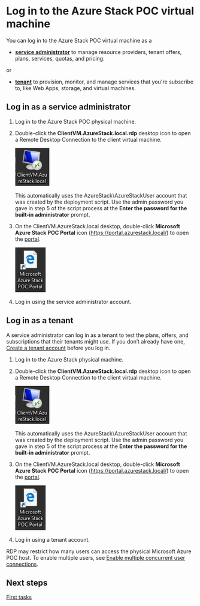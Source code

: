 <properties
	pageTitle="Connect to Microsoft Azure Stack POC | Microsoft Azure"
	description="Learn how to connect to the Azure Stack POC portal as a service administrator or tenant."
	services="azure-stack"
	documentationCenter=""
	authors="ErikjeMS"
	manager="byronr"
	editor=""/>

<tags
	ms.service="azure-stack"
	ms.workload="na"
	ms.tgt_pltfrm="na"
	ms.devlang="na"
	ms.topic="get-started-article"
	ms.date="08/01/2016"
	ms.author="erikje"/>

# Log in to the Azure Stack POC virtual machine

You can log in to the Azure Stack POC virtual machine as a

- [**service administrator**](#log-in-as-a-service-administrator) to manage resource providers, tenant offers, plans, services, quotas, and pricing.

or

- [**tenant**](#log-in-as-a-tenant) to provision, monitor, and manage services that you're subscribe to, like Web Apps, storage, and virtual machines.

## Log in as a service administrator

1.  Log in to the Azure Stack POC physical machine.

2.  Double-click the **ClientVM.AzureStack.local.rdp** desktop icon to open a Remote Desktop Connection to the client virtual machine.
 
    ![](media/azure-stack-connect-azure-stack/clientvmazurestacklocalicon.png)
    
    This automatically uses the AzureStack\\AzureStackUser account that was created by the deployment script. Use the admin password you gave in step 5 of the script process at the **Enter the password for the built-in administrator** prompt.

3.  On the ClientVM.AzureStack.local desktop, double-click **Microsoft Azure Stack POC Portal** icon (https://portal.azurestack.local/) to open the [portal](azure-stack-key-features.md#portal).

    ![](media/azure-stack-connect-azure-stack/microsoftazurestackpocprtalicon.png)

4.  Log in using the service administrator account.

## Log in as a tenant

A service administrator can log in as a tenant to test the plans, offers, and subscriptions that their tenants might use.
If you don’t already have one, [Create a tenant account](azure-stack-add-new-user-aad.md) before you log in.

1.  Log in to the Azure Stack physical machine.

2.  Double-click the **ClientVM.AzureStack.local.rdp** desktop icon to open a Remote Desktop Connection to the client virtual machine. 

    ![](media/azure-stack-connect-azure-stack/clientvmazurestacklocalicon.png)

    This automatically uses the AzureStack\\AzureStackUser account that was created by the deployment script. Use the admin password you gave in step 5 of the script process at the **Enter the password for the built-in administrator** prompt.

3.  On the ClientVM.AzureStack.local desktop, double-click **Microsoft Azure Stack POC Portal** icon (https://portal.azurestack.local/) to open the [portal](azure-stack-key-features.md#portal).

    ![](media/azure-stack-connect-azure-stack/microsoftazurestackpocprtalicon.png)

4.  Log in using a tenant account.

RDP may restrict how many users can access the physical Microsoft Azure POC host. To enable multiple users, see [Enable multiple concurrent user connections](azure-stack-enable-multiple-concurrent-users.md).

## Next steps

[First tasks](azure-stack-first-scenarios.md)
